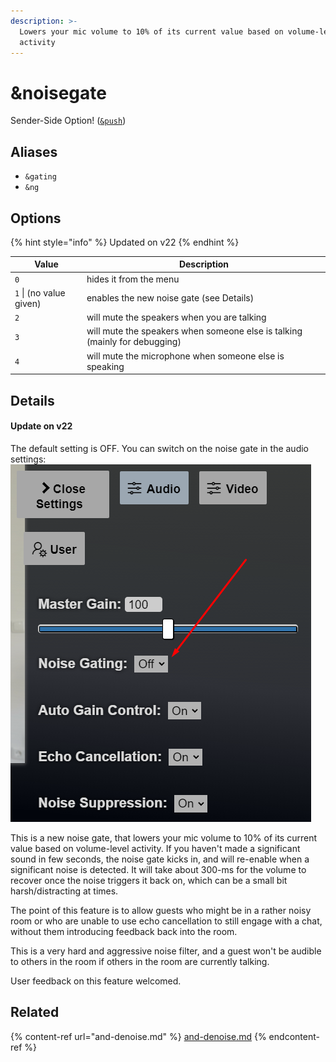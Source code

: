 ```yaml
---
description: >-
  Lowers your mic volume to 10% of its current value based on volume-level
  activity
---
```


# \&noisegate

Sender-Side Option! ([`&push`](push.md))

## Aliases

* `&gating`
* `&ng`

## Options

{% hint style="info" %}
Updated on v22
{% endhint %}

| Value                   | Description                                                                |
| ----------------------- | -------------------------------------------------------------------------- |
| `0`                     | hides it from the menu                                                     |
| `1` \| (no value given) | enables the new noise gate (see Details)                                   |
| `2`                     | will mute the speakers when you are talking                                |
| `3`                     | will mute the speakers when someone else is talking (mainly for debugging) |
| `4`                     | will mute the microphone when someone else is speaking                     |

## Details

#### Update on v22

The default setting is OFF. You can switch on the noise gate in the audio settings:\
![](<../.gitbook/assets/image (95).png>)

This is a new noise gate, that lowers your mic volume to 10% of its current value based on volume-level activity. If you haven't made a significant sound in few seconds, the noise gate kicks in, and will re-enable when a significant noise is detected. It will take about 300-ms for the volume to recover once the noise triggers it back on, which can be a small bit harsh/distracting at times.

The point of this feature is to allow guests who might be in a rather noisy room or who are unable to use echo cancellation to still engage with a chat, without them introducing feedback back into the room.

This is a very hard and aggressive noise filter, and a guest won't be audible to others in the room if others in the room are currently talking.

User feedback on this feature welcomed.

## Related

{% content-ref url="and-denoise.md" %}
[and-denoise.md](and-denoise.md)
{% endcontent-ref %}
